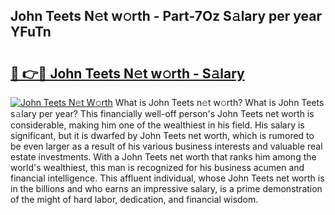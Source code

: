 ## John Teets N𝚎t w𝚘rth - Part-7Oz S𝚊lary per year YFuTn

# <h2><a href="http://gc3xini.nevu.top/?p=John+Teets">🔗 👉🔴 John Teets N𝚎t w𝚘rth - S𝚊lary</a></h2>

[![John Teets N𝚎t W𝚘rth](https://i.imgur.com/Oavwk0R.jpeg)](http://gc3xini.nevu.top/?p=John+Teets)
What is John Teets n𝚎t w𝚘rth? What is John Teets s𝚊lary per year?
This financially well-off person's John Teets net worth is considerable, making him one of the wealthiest in his field. His salary is significant, but it is dwarfed by John Teets net worth, which is rumored to be even larger as a result of his various business interests and valuable real estate investments. With a John Teets net worth that ranks him among the world's wealthiest, this man is recognized for his business acumen and financial intelligence. This affluent individual, whose John Teets net worth is in the billions and who earns an impressive salary, is a prime demonstration of the might of hard labor, dedication, and financial wisdom.

